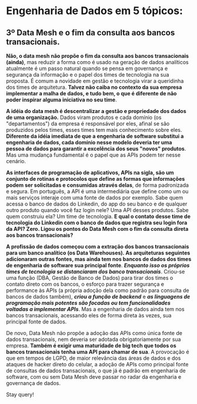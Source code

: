 # **Engenharia de Dados em 5 tópicos:** 

## **3º Data Mesh e o fim da consulta aos bancos transacionais.**

**Não, o data mesh não propõe o fim da consulta aos bancos transacionais (ainda)**, mas reduzir a forma como é usado na geração de dados analíticos atualmente é um passo natural quando se pensa em governança e segurança da informação e o papel dos times de tecnologia na sua proposta. É comum a novidade em gestão e tecnologia virar a queridinha dos times de arquitetura. **Talvez não caiba no contexto da sua empresa implementar a malha de dados, e tudo bem, o que é diferente de não poder inspirar alguma iniciativa no seu time**.

**A idéia do data mesh é descentralizar a gestão e propriedade dos dados de uma organização.** Dados viram produtos e cada domínio (os "departamentos") da empresa é responsável por eles, afinal se são produzidos pelos times, esses times tem mais conhecimento sobre eles. **Diferente da idéia imediata de que a engenharia de software substitui a engenharia de dados, cada domínio nesse modelo deveria ter uma pessoa de dados para garantir a excelência dos seus "novos" produtos**. Mas uma mudança fundamental é o papel que as APIs podem ter nesse cenário.

**As interfaces de programação de aplicativos, APIs na sigla, são um conjunto de rotinas e protocolos que define as formas que informações podem ser solicitadas e consumidas através delas**, de forma padronizada e segura. Em português, a API é uma intermediária que define como um ou mais serviços interaje com uma fonte de dados por exemplo. Sabe quem acessa o banco de dados do Linkedin, do app do seu banco e de qualquer outro produto quando você faz login nele? Uma API desses produtos. Sabe quem construiu ela? Um time de tecnologia. **E qual o contato desse time de tecnologia do Linkedin com o banco de dados que registra seu login fora da API? Zero. Ligou os pontos do Data Mesh com o fim da consulta direta aos bancos transacionais?**

**A profissão de dados começou com a extração dos bancos transacionais para um banco analítico (os Data Warehouses). As arquiteturas seguintes adicionaram outras fontes, mas ainda tem nos bancos de dados dos times de engenharia de software sua principal fonte**. **_Enquanto isso os próprios times de tecnologia se distanciaram dos banco transacionais_**. Criou-se uma função (DBA, Gestão de Banco de Dados) para tirar dos times o contato direto com os bancos, o esforço para trazer segurança e performance às APIs (a própria adoção dela como padrão para consulta de bancos de dados também), **_criou a função de backend_** e **_as linguagens de programação mais potentes são focadas ou tem funcionalidades voltadas a implementar APIs_**. Mas a engenharia de dados ainda tem nos bancos transacionais, acessando eles de forma direta às vezes, sua principal fonte de dados.

De novo, Data Mesh não propõe a adoção das APIs como única fonte de dados transacionais, nem deveria ser adotada obrigatoriamente por sua empresa. **Também é exigir uma maturidade de big tech que todos os bancos transacionais tenha uma API para chamar de sua**. A provocação é que em tempos de LGPD, de maior relevância das áreas de dados e dos ataques de hacker direto do celular, a adoção de APIs como principal fonte de consultas de dados transacionais, o que já é padrão em engenharia de software, com ou sem Data Mesh deve passar no radar da engenharia e governança de dados.

Stay query!
